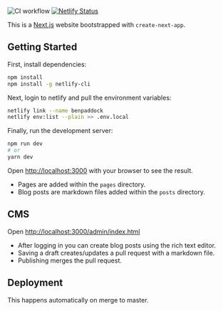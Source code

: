 ![CI workflow](https://github.com/pads/thisispads.me.uk/actions/workflows/ci.yml/badge.svg)
[![Netlify Status](https://api.netlify.com/api/v1/badges/fb13f0fa-126d-4a81-8c29-0bc52dba8c65/deploy-status)](https://app.netlify.com/projects/benpaddock/deploys)

This is a [Next.js](https://nextjs.org/) website bootstrapped with `create-next-app`.

## Getting Started

First, install dependencies:
```bash
npm install
npm install -g netlify-cli
```

Next, login to netlify and pull the environment variables:
```bash
netlify link --name benpaddock
netlify env:list --plain >> .env.local
```

Finally, run the development server:

```bash
npm run dev
# or
yarn dev
```

Open [http://localhost:3000](http://localhost:3000) with your browser to see the result.

- Pages are added within the `pages` directory.
- Blog posts are markdown files added within the `posts` directory.

## CMS

Open [http://localhost:3000/admin/index.html](http://localhost:3000/admin/index.html)
- After logging in you can create blog posts using the rich text editor.
- Saving a draft creates/updates a pull request with a markdown file.
- Publishing merges the pull request.

## Deployment

This happens automatically on merge to master.